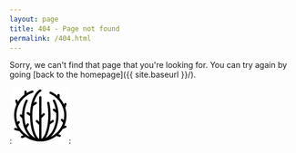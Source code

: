 ```yaml
---
layout: page
title: 404 - Page not found
permalink: /404.html
---
```


Sorry, we can't find that page that you're looking for. You can try again by going [back to the homepage]({{ site.baseurl }}/).

:![](images/tumbleweed.png?raw=true):

<!--[<img src="{{ site.baseurl }}/images/tumbleweed.jpg" alt="Constructocat by https://github.com/jasoncostello" style="width: 400px;"/>]({{ site.baseurl }}/)-->

